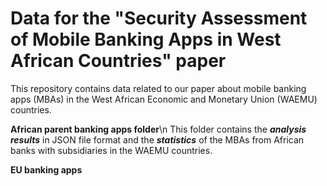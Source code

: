 # Data for the "Security Assessment of Mobile Banking Apps in West African Countries" paper
This repository contains data related to our paper about mobile banking apps (MBAs) in the West African Economic and Monetary Union
(WAEMU) countries.

**African parent banking apps folder**\n
This folder contains the ***analysis results*** in JSON file format and the ***statistics*** of the MBAs from African banks with subsidiaries in the WAEMU countries.

**EU banking apps**
